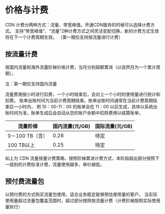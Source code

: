 # 价格与计费
CDN 计费分两种方式：流量、带宽峰值。开通CDN服务的时候可以选择计费方式。 支持“带宽峰值”、“流量”2种计费方式之间灵活变配切换，新的计费方式生效将在下一个计费周期生效。 （第一期仅支持按流量进行计费）

## 按流量计费

按国内流量和海外流量阶梯价格计费，当月分别超额累进（以自然月为一个累计周期）。

注：第一期仅支持国内流量

流量费用按小时进行扣费，一个小时结束后，会对上一个小时的使用量进行统计和扣费。 账单出账时间为当前计费周期结束。账单出账时间通常在当前计费周期结束后一小时内， 例 10：00-11：00 的账单会在 11：00 以后生成，具体以系统出账时间为准，账单生成后会自动从您的账户余额中扣除费用以结算账单。

| **流量阶梯**    |    **国内流量(元/GB)**   | **国际流量(元/GB)** | 
|-----------------|--------------------------|---------------------|
| 0－100 TB（含） |     0.28                 | 待定                |
| 100 TB以上	  | 	0.25                 | 待定          |


如上为 CDN 流量按量计费策略，按照阶梯累进计费方式，本阶段超出部分按照下一级别的计费标准计费，流量使用越多，单价越低。

## 预付费流量包

以预付费的方式购买流量包使用，适合业务稳定能够预估使用量的客户。 当实际使用量超过流量包覆盖范围时，超过部分按照按流量计费（计费阶梯按照实际使用量执行）
